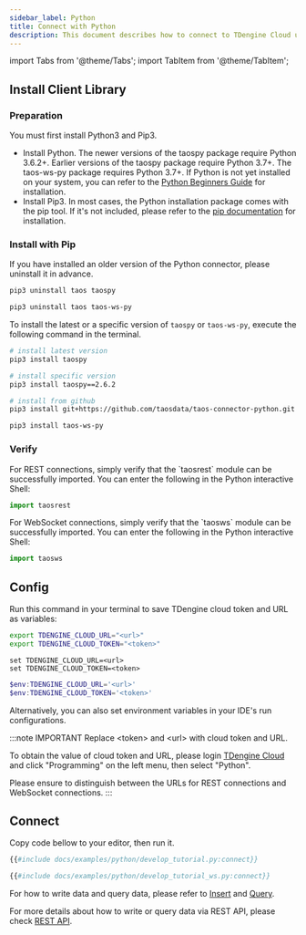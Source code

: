 ```yaml
---
sidebar_label: Python
title: Connect with Python
description: This document describes how to connect to TDengine Cloud using the Python client library.
---
```


<!-- exclude -->
import Tabs from '@theme/Tabs';
import TabItem from '@theme/TabItem';

<!-- exclude-end -->
## Install Client Library

### Preparation

You must first install Python3 and Pip3.

* Install Python. The newer versions of the taospy package require Python 3.6.2+. Earlier versions of the taospy package require Python 3.7+. The taos-ws-py package requires Python 3.7+. If Python is not yet installed on your system, you can refer to the [Python Beginners Guide](https://wiki.python.org/moin/BeginnersGuide/Download) for installation.
* Install Pip3. In most cases, the Python installation package comes with the pip tool. If it's not included, please refer to the [pip documentation](https://pypi.org/project/pip/) for installation.


### Install with Pip
If you have installed an older version of the Python connector, please uninstall it in advance.

<Tabs defaultValue="rest" groupID="package">
<TabItem value="rest" label="REST">

```bash
pip3 uninstall taos taospy
```
</TabItem>
<TabItem value="websocket" label="WebSocket">

```bash
pip3 uninstall taos taos-ws-py
```
</TabItem>
</Tabs>

To install the latest or a specific version of `taospy` or `taos-ws-py`, execute the following command in the terminal.

<Tabs defaultValue="rest" groupID="package">
<TabItem value="rest" label="REST">

```bash
# install latest version
pip3 install taospy

# install specific version
pip3 install taospy==2.6.2

# install from github
pip3 install git+https://github.com/taosdata/taos-connector-python.git
```
</TabItem>
<TabItem value="websocket" label="WebSocket">

```bash
pip3 install taos-ws-py
```
</TabItem>
</Tabs>


### Verify

<Tabs defaultValue="rest" groupID="package">
<TabItem value="rest" label="REST">
For REST connections, simply verify that the `taosrest` module can be successfully imported. You can enter the following in the Python interactive Shell:

```python
import taosrest
```
</TabItem>
<TabItem value="websocket" label="WebSocket">
For WebSocket connections, simply verify that the `taosws` module can be successfully imported. You can enter the following in the Python interactive Shell:

```python
import taosws
```
</TabItem>
</Tabs>



## Config

Run this command in your terminal to save TDengine cloud token and URL as variables:

<Tabs defaultValue="bash">
<TabItem value="bash" label="Bash">

```bash
export TDENGINE_CLOUD_URL="<url>"
export TDENGINE_CLOUD_TOKEN="<token>"
```

</TabItem>
<TabItem value="cmd" label="CMD">

```shell
set TDENGINE_CLOUD_URL=<url>
set TDENGINE_CLOUD_TOKEN=<token>
```

</TabItem>
<TabItem value="powershell" label="Powershell">

```powershell
$env:TDENGINE_CLOUD_URL='<url>'
$env:TDENGINE_CLOUD_TOKEN='<token>'
```

</TabItem>
</Tabs>

Alternatively, you can also set environment variables in your IDE's run configurations.

<!-- exclude -->
:::note IMPORTANT
Replace  &lt;token&gt; and &lt;url&gt; with cloud token and URL.

To obtain the value of cloud token and URL, please login [TDengine Cloud](https://cloud.tdengine.com) and click "Programming" on the left menu, then select "Python".

Please ensure to distinguish between the URLs for REST connections and WebSocket connections.
:::
<!-- exclude-end -->

## Connect

Copy code bellow to your editor, then run it. 
<Tabs defaultValue="rest">
<TabItem value="rest" label="REST">

```python
{{#include docs/examples/python/develop_tutorial.py:connect}}
```

</TabItem>
<TabItem value="websocket" label="WebSocket">

```python
{{#include docs/examples/python/develop_tutorial_ws.py:connect}}
```

</TabItem>
</Tabs>

For how to write data and query data, please refer to [Insert](https://docs.tdengine.com/cloud/programming/insert/) and [Query](https://docs.tdengine.com/cloud/programming/query/).

For more details about how to write or query data via REST API, please check [REST API](https://docs.tdengine.com/cloud/programming/connect/rest-api/).
